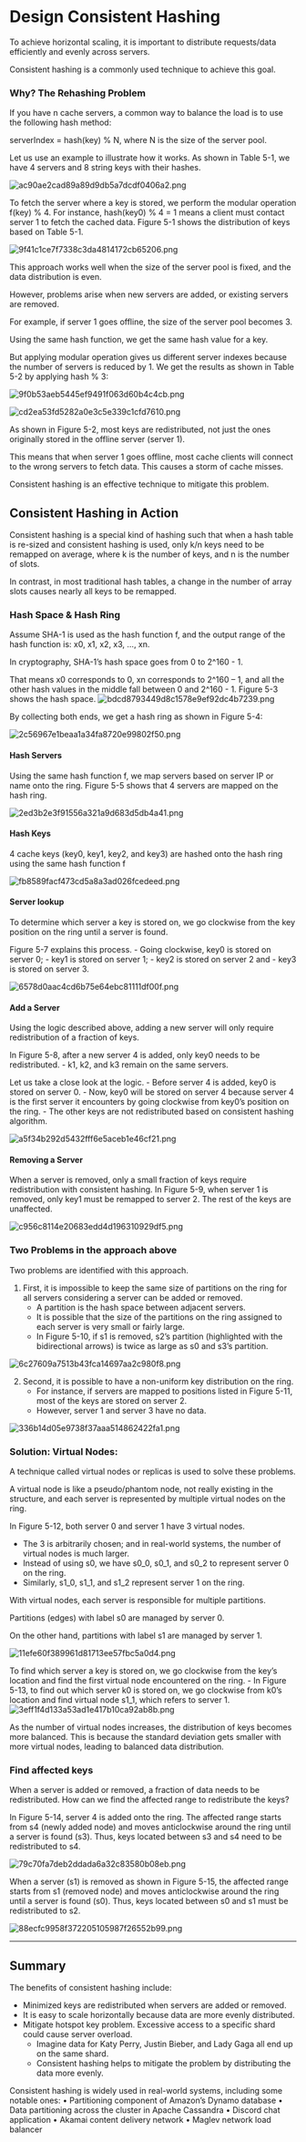 # Design Consistent Hashing

To achieve horizontal scaling, it is important to distribute requests/data efficiently and evenly
across servers.

Consistent hashing is a commonly used technique to achieve this goal.

### Why? The Rehashing Problem

If you have n cache servers, a common way to balance the load is to use the following hash
method:

serverIndex = hash(key) % N, where N is the size of the server pool.

Let us use an example to illustrate how it works. As shown in Table 5-1, we have 4 servers
and 8 string keys with their hashes.

![ac90ae2cad89a89d9db5a7dcdf0406a2.png](ac90ae2cad89a89d9db5a7dcdf0406a2.png)

To fetch the server where a key is stored, we perform the modular operation f(key) % 4. For
instance, hash(key0) % 4 = 1 means a client must contact server 1 to fetch the cached data.
Figure 5-1 shows the distribution of keys based on Table 5-1.

![9f41c1ce7f7338c3da4814172cb65206.png](9f41c1ce7f7338c3da4814172cb65206.png)

This approach works well when the size of the server pool is fixed, and the data distribution
is even.

However, problems arise when new servers are added, or existing servers are removed. 

For example, if server 1 goes offline, the size of the server pool becomes 3. 

Using the same hash function, we get the same hash value for a key. 

But applying modular operation gives us different server indexes because the number of servers is reduced by 1. We get the results as shown in Table 5-2 by applying hash % 3:

![9f0b53aeb5445ef9491f063d60b4c4cb.png](9f0b53aeb5445ef9491f063d60b4c4cb.png)

![cd2ea53fd5282a0e3c5e339c1cfd7610.png](cd2ea53fd5282a0e3c5e339c1cfd7610.png)

As shown in Figure 5-2, most keys are redistributed, not just the ones originally stored in the offline server (server 1). 

This means that when server 1 goes offline, most cache clients will connect to the wrong servers to fetch data. This causes a storm of cache misses. 

Consistent hashing is an effective technique to mitigate this problem.

## Consistent Hashing in Action

Consistent hashing is a special kind of hashing such that when a hash table is re-sized and consistent hashing is used, only k/n keys need to be remapped on average, where k is the number of keys, and n is the number of slots. 

In contrast, in most traditional hash tables, a change in the number of array slots causes nearly all keys to be
remapped.

### Hash Space & Hash Ring

Assume SHA-1 is used as the hash function f, and the output range of the hash function is: x0, x1, x2,
x3, …, xn. 

In cryptography, SHA-1’s hash space goes from 0 to 2^160 - 1. 

That means x0 corresponds to 0, xn corresponds to 2^160 – 1, and all the other hash values in the middle fall
between 0 and 2^160 - 1. Figure 5-3 shows the hash space.
![bdcd8793449d8c1578e9ef92dc4b7239.png](bdcd8793449d8c1578e9ef92dc4b7239.png)

By collecting both ends, we get a hash ring as shown in Figure 5-4:

![2c56967e1beaa1a34fa8720e99802f50.png](2c56967e1beaa1a34fa8720e99802f50.png)

#### Hash Servers

Using the same hash function f, we map servers based on server IP or name onto the ring.
Figure 5-5 shows that 4 servers are mapped on the hash ring.

![2ed3b2e3f91556a321a9d683d5db4a41.png](2ed3b2e3f91556a321a9d683d5db4a41.png)

#### Hash Keys

4 cache keys (key0, key1, key2, and key3) are hashed onto the hash ring using the same hash function f

![fb8589facf473cd5a8a3ad026fcedeed.png](fb8589facf473cd5a8a3ad026fcedeed.png)


#### Server lookup 

To determine which server a key is stored on, we go clockwise from the key position on the ring until a server is found. 

Figure 5-7 explains this process. 
    - Going clockwise, key0 is stored on server 0; 
    - key1 is stored on server 1; 
    - key2 is stored on server 2 and 
    - key3 is stored on server 3.

![6578d0aac4cd6b75e64ebc81111df00f.png](6578d0aac4cd6b75e64ebc81111df00f.png)

#### Add a Server

Using the logic described above, adding a new server will only require redistribution of a
fraction of keys.

In Figure 5-8, after a new server 4 is added, only key0 needs to be redistributed. 
    - k1, k2, and k3 remain on the same servers. 

Let us take a close look at the logic. 
    - Before server 4 is added, key0 is stored on server 0. 
    - Now, key0 will be stored on server 4 because server 4 is the first server it encounters by going clockwise from key0’s position on the ring. 
    - The other keys are not redistributed based on consistent hashing algorithm.

![a5f34b292d5432fff6e5aceb1e46cf21.png](a5f34b292d5432fff6e5aceb1e46cf21.png)


#### Removing a Server

When a server is removed, only a small fraction of keys require redistribution with consistent
hashing. In Figure 5-9, when server 1 is removed, only key1 must be remapped to server 2.
The rest of the keys are unaffected.

![c956c8114e20683edd4d196310929df5.png](c956c8114e20683edd4d196310929df5.png)

### Two Problems in the approach above

Two problems are identified with this approach. 

1. First, it is impossible to keep the same size of partitions on the ring for all servers considering a server can be added or removed. 
    - A partition is the hash space between adjacent servers. 
    - It is possible that the size of the partitions on the ring assigned to each server is very small or fairly large.
    - In Figure 5-10, if s1 is removed, s2’s partition (highlighted with the bidirectional arrows) is twice as large as s0 and s3’s partition.

![6c27609a7513b43fca14697aa2c980f8.png](6c27609a7513b43fca14697aa2c980f8.png)

2. Second, it is possible to have a non-uniform key distribution on the ring. 
    - For instance, if servers are mapped to positions listed in Figure 5-11, most of the keys are stored on server 2.
    - However, server 1 and server 3 have no data.

![336b14d05e9738f37aaa514862422fa1.png](336b14d05e9738f37aaa514862422fa1.png)

### Solution: Virtual Nodes: 

A technique called virtual nodes or replicas is used to solve these problems.

A virtual node is like a pseudo/phantom node, not really existing in the structure, and each server is represented by multiple virtual nodes on the ring.

In Figure 5-12, both server 0 and server 1 have 3 virtual nodes. 
- The 3 is arbitrarily chosen; and in real-world systems, the number of virtual nodes is much larger.
- Instead of using s0, we have s0_0, s0_1, and s0_2 to represent server 0 on the ring. 
- Similarly, s1_0, s1_1, and s1_2 represent server 1 on the ring. 

With virtual nodes, each server is responsible for multiple partitions. 

Partitions (edges) with label s0 are managed by server 0. 

On the other hand, partitions with label s1 are managed by server 1.

![11efe60f389961d81713ee57fbc5a0d4.png](11efe60f389961d81713ee57fbc5a0d4.png)

To find which server a key is stored on, we go clockwise from the key’s location and find the
first virtual node encountered on the ring. 
    - In Figure 5-13, to find out which server k0 is stored on, we go clockwise from k0’s location and find virtual node s1_1, which refers to server 1.
![3eff1f4d133a53ad1e417b10ca92ab8b.png](3eff1f4d133a53ad1e417b10ca92ab8b.png)

As the number of virtual nodes increases, the distribution of keys becomes more balanced.
This is because the standard deviation gets smaller with more virtual nodes, leading to
balanced data distribution.

### Find affected keys

When a server is added or removed, a fraction of data needs to be redistributed. How can we find the affected range to redistribute the keys?


In Figure 5-14, server 4 is added onto the ring. The affected range starts from s4 (newly
added node) and moves anticlockwise around the ring until a server is found (s3). Thus, keys
located between s3 and s4 need to be redistributed to s4.

![79c70fa7deb2ddada6a32c83580b08eb.png](79c70fa7deb2ddada6a32c83580b08eb.png)

When a server (s1) is removed as shown in Figure 5-15, the affected range starts from s1
(removed node) and moves anticlockwise around the ring until a server is found (s0). Thus,
keys located between s0 and s1 must be redistributed to s2.

![88ecfc9958f372205105987f26552b99.png](88ecfc9958f372205105987f26552b99.png)


---


## Summary

The benefits of consistent hashing include:
- Minimized keys are redistributed when servers are added or removed.
- It is easy to scale horizontally because data are more evenly distributed.
- Mitigate hotspot key problem. Excessive access to a specific shard could cause server overload. 
    - Imagine data for Katy Perry, Justin Bieber, and Lady Gaga all end up on the same shard. 
    - Consistent hashing helps to mitigate the problem by distributing the data more evenly.


Consistent hashing is widely used in real-world systems, including some notable ones:
• Partitioning component of Amazon’s Dynamo database
• Data partitioning across the cluster in Apache Cassandra
• Discord chat application
• Akamai content delivery network
• Maglev network load balancer
